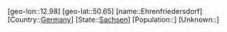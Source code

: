 ﻿---
location: [50.65,12.98]
type: City
tags:
- geo/City


SpocWebEntityId: 29989
isDeleted: false
confidential: public

---
[geo-lon::12.98]
[geo-lat::50.65]
[name::Ehrenfriedersdorf]
[Country::[Germany](geo/Continent/Europe/Germany.md)]
[State::[Sachsen](geo/Continent/Europe/Germany/Sachsen.md)]
[Population::]
[Unknown::]

